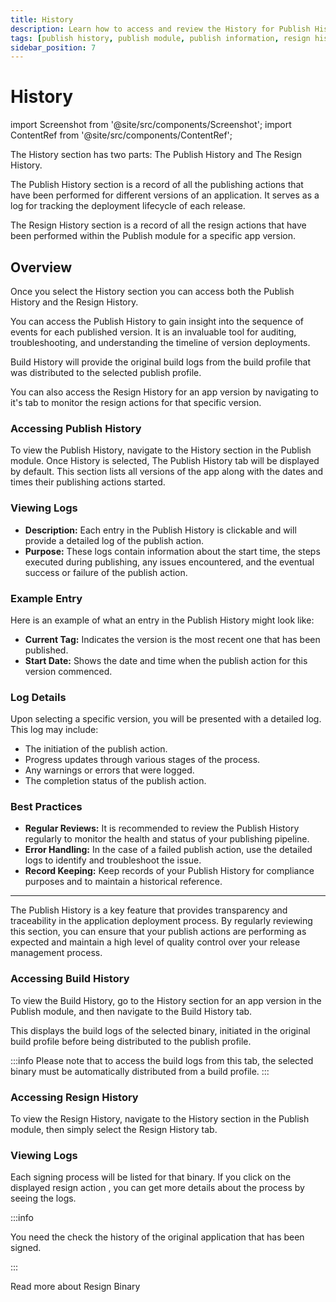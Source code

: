 ```yaml
---
title: History
description: Learn how to access and review the History for Publish History and Resign History in Appcircle
tags: [publish history, publish module, publish information, resign history, history]
sidebar_position: 7
---
```


# History

import Screenshot from '@site/src/components/Screenshot';
import ContentRef from '@site/src/components/ContentRef';

The History section has two parts: The Publish History and The Resign History.

The Publish History section is a record of all the publishing actions that have been performed for different versions of an application. It serves as a log for tracking the deployment lifecycle of each release.

The Resign History section is a record of all the resign actions that have been performed within the Publish module for a specific app version.

## Overview

Once you select the History section you can access both the Publish History and the Resign History.

You can access the Publish History to gain insight into the sequence of events for each published version. It is an invaluable tool for auditing, troubleshooting, and understanding the timeline of version deployments.

Build History will provide the original build logs from the build profile that was distributed to the selected publish profile.

You can also access the Resign History for an app version by navigating to it's tab to monitor the resign actions for that specific version.

### Accessing Publish History

To view the Publish History, navigate to the History section in the Publish module. Once History is selected, The Publish History tab will be displayed by default. This section lists all versions of the app along with the dates and times their publishing actions started.

<Screenshot url='https://cdn.appcircle.io/docs/assets/BE5239-history3.png' alt="Publish History" />

### Viewing Logs

- **Description:** Each entry in the Publish History is clickable and will provide a detailed log of the publish action.
- **Purpose:** These logs contain information about the start time, the steps executed during publishing, any issues encountered, and the eventual success or failure of the publish action.

### Example Entry

Here is an example of what an entry in the Publish History might look like:

- **Current Tag:** Indicates the version is the most recent one that has been published.
- **Start Date:** Shows the date and time when the publish action for this version commenced.

### Log Details

Upon selecting a specific version, you will be presented with a detailed log. This log may include:

- The initiation of the publish action.
- Progress updates through various stages of the process.
- Any warnings or errors that were logged.
- The completion status of the publish action.

<Screenshot url='https://cdn.appcircle.io/docs/assets/publish-history-log.png' />

### Best Practices

- **Regular Reviews:** It is recommended to review the Publish History regularly to monitor the health and status of your publishing pipeline.
- **Error Handling:** In the case of a failed publish action, use the detailed logs to identify and troubleshoot the issue.
- **Record Keeping:** Keep records of your Publish History for compliance purposes and to maintain a historical reference.

---

The Publish History is a key feature that provides transparency and traceability in the application deployment process. By regularly reviewing this section, you can ensure that your publish actions are performing as expected and maintain a high level of quality control over your release management process.

### Accessing Build History

To view the Build History, go to the History section for an app version in the Publish module, and then navigate to the Build History tab.

<Screenshot url='https://cdn.appcircle.io/docs/assets/BE5239-history2.png' alt="Publish Build History"/>

This displays the build logs of the selected binary, initiated in the original build profile before being distributed to the publish profile.

:::info
Please note that to access the build logs from this tab, the selected binary must be automatically distributed from a build profile.
:::

### Accessing Resign History

To view the Resign History, navigate to the History section in the Publish module, then simply select the Resign History tab.

### Viewing Logs

Each signing process will be listed for that binary. If you click on the displayed resign action , you can get more details about the process by seeing the logs.

<Screenshot url='https://cdn.appcircle.io/docs/assets/BE5239-history4.png' alt="Publish Resign History" />

<Screenshot url='https://cdn.appcircle.io/docs/assets/BE5239-history5.png' alt="Publish Resign History Logs" />

:::info

You need the check the history of the original application that has been signed.

:::

<ContentRef
url="/publish-module/publish-information/resign-binary">
Read more about Resign Binary
</ContentRef>